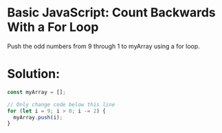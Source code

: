 # Basic JavaScript: Count Backwards With a For Loop
Push the odd numbers from 9 through 1 to myArray using a for loop.
# Solution:
```javascript
const myArray = [];

// Only change code below this line
for (let i = 9; i > 0; i -= 2) {
  myArray.push(i);
}
```
